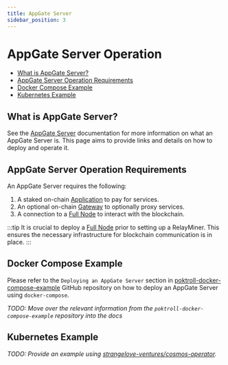 ```yaml
---
title: AppGate Server
sidebar_position: 3
---
```


# AppGate Server Operation <!-- omit in toc -->

- [What is AppGate Server?](#what-is-appgate-server)
- [AppGate Server Operation Requirements](#appgate-server-operation-requirements)
- [Docker Compose Example](#docker-compose-example)
- [Kubernetes Example](#kubernetes-example)

## What is AppGate Server?

See the [AppGate Server](../../protocol/actors/appgate_server.md) documentation for more
information on what an AppGate Server is. This page aims to provide links and
details on how to deploy and operate it.

## AppGate Server Operation Requirements

An AppGate Server requires the following:

1. A staked on-chain [Application](../../protocol/actors/application.md) to pay for services.
2. An optional on-chain [Gateway](../../protocol/actors/gateway.md) to optionally proxy services.
3. A connection to a [Full Node](./full_node.md) to interact with the blockchain.

:::tip
It is crucial to deploy a [Full Node](full_node.md) prior to setting up a RelayMiner.
This ensures the necessary infrastructure for blockchain communication is in place.
:::

## Docker Compose Example

Please refer to the `Deploying an AppGate Server` section in [poktroll-docker-compose-example](https://github.com/pokt-network/poktroll-docker-compose-example#deploying-an-appgate-server)
GitHub repository on how to deploy an AppGate Server using `docker-compose`.

_TODO: Move over the relevant information from the `poktroll-docker-compose-example` repository into the docs_

## Kubernetes Example

_TODO: Provide an example using [strangelove-ventures/cosmos-operator](https://github.com/strangelove-ventures/cosmos-operator)._
